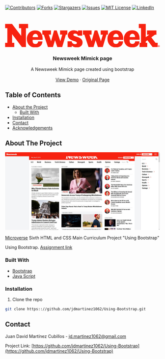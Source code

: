<!--
*** Thanks for checking out this README Template. If you have a suggestion that would
*** make this better, please fork the repo and create a pull request or simply open
*** an issue with the tag "enhancement".
*** Thanks again! Now go create something AMAZING! :D
-->

<!-- PROJECT SHIELDS -->
<!--
*** I'm using markdown "reference style" links for readability.
*** Reference links are enclosed in brackets [ ] instead of parentheses ( ).
*** See the bottom of this document for the declaration of the reference variables
*** for contributors-url, forks-url, etc. This is an optional, concise syntax you may use.
*** https://www.markdownguide.org/basic-syntax/#reference-style-links
-->

[![Contributors][contributors-shield]][contributors-url]
[![Forks][forks-shield]][forks-url]
[![Stargazers][stars-shield]][stars-url]
[![Issues][issues-shield]][issues-url]
[![MIT License][license-shield]][license-url]
[![LinkedIn][linkedin-shield]][linkedin-url]

<!-- PROJECT LOGO -->
<br />
<p align="center">
  <a href="https://github.com/othneildrew/Best-README-Template">
    <svg version="1.1" id="Layer_1" xmlns="http://www.w3.org/2000/svg" xmlns:xlink="http://www.w3.org/1999/xlink" x="0px" y="0px" viewBox="0 0 395.6 60" style="enable-background: new 0 0 395.6 60; " xml:space="preserve">
    <g>
    <path fill="#f72210" class="st0" d="M58.7,10.8h-5.6v48.3H42.8l-25.1-33v22.1h5.6v10.8H0V48.3h5.6V10.8H0V0h17.6L41,30.7V10.8h-5.6V0h23.2	L58.7,10.8L58.7,10.8z M95.8,38c0,0.9,0,1.8-0.1,2.7H70.3c-0.7,8.2,2.4,10.6,7.1,10.6c3.9,0,6.9-2.6,6.9-6.6h11	c-0.3,7.2-4,15.4-18.5,15.4c-14.5,0-21.3-10.5-21.3-22.1c0-10.5,7-21.6,21-21.6C89.9,16.3,95.8,25.6,95.8,38 M159,27.3h-3.7	l-9.4,31.8h-12.5l-5.9-17.4l-5.3,17.4h-12.8L98.8,27.4h-3.7V16.6h22.1v10.7h-5.6l5.8,16.9l7.6-27.6h6.8l9.3,27.6l5-16.9h-5.6V16.6	H159L159,27.3L159,27.3z M174.5,27.8c0,1.5,1.2,2.5,5.4,3.9l6,2c5.5,1.8,12.1,5.9,12.1,13.4c0,8.8-6.6,13-14.7,13	c-6.5,0-11.5-3.2-12.9-4.6V59h-10.8V44.4h10.6c0.3,4.8,4.6,7.3,8.5,7.3c3.2,0,4.7-1.4,4.7-3c0-2-1.2-3.1-6.5-4.8l-5.3-1.8	c-5.4-1.7-11.4-5.7-11.4-12.8c0-8.7,7.7-13.1,14.3-13.1c6.8,0,10.1,1.9,11.8,3.8l0.1-3.3H197v13.3h-11.2c-0.2-3.6-3.7-5.2-7.2-5.2	C175.8,24.8,174.5,26.1,174.5,27.8 M262.8,27.3h-3.7l-9.4,31.8h-12.5l-5.9-17.4L226,59.1h-12.8l-10.6-31.7h-3.7V16.6h22.1v10.7	h-5.6l5.8,16.9l7.6-27.6h6.8l9.3,27.7l5-16.9h-5.6V16.6h18.5V27.3z M302,37.9c0,0.9,0,1.8-0.1,2.7h-25.4	c-0.7,8.2,2.4,10.6,7.1,10.6c3.9,0,6.9-2.6,6.9-6.6h11c-0.3,7.2-4,15.4-18.5,15.4c-14.5,0-21.3-10.5-21.3-22.1	c0-10.5,7-21.6,21-21.6C296.1,16.2,302,25.5,302,37.9 M343.9,37.8c0,0.9,0,1.8-0.1,2.7h-25.4c-0.7,8.2,2.4,10.6,7.1,10.6	c3.9,0,6.9-2.6,6.9-6.6h11c-0.3,7.2-4,15.4-18.5,15.4c-14.5,0-21.3-10.5-21.3-22.1c0-10.5,7-21.6,21-21.6	C338,16.1,343.9,25.4,343.9,37.8 M389.9,59h-12.8l-13.3-17.3l-4.3,3.2v3.4h3.8V59h-19.6V48.3h3.7V10.6h-5.6V0h17.8v33.9l8.9-6.5	h-5.6V16.6h23.9v10.8h-3.7l-9.3,7l10.7,13.9h5.6L389.9,59L389.9,59z M395.6,56.6c0,0.5-0.1,0.9-0.4,1.2c-0.2,0.4-0.5,0.7-0.9,0.9	c-0.4,0.2-0.8,0.4-1.3,0.4c-0.5,0-0.9-0.1-1.2-0.4c-0.4-0.2-0.7-0.5-0.9-0.9c-0.2-0.4-0.4-0.8-0.4-1.2c0-0.5,0.1-0.9,0.4-1.2	c0.2-0.4,0.5-0.7,0.9-0.9c0.4-0.2,0.8-0.4,1.2-0.4c0.5,0,0.9,0.1,1.3,0.4c0.4,0.2,0.7,0.5,0.9,0.9	C395.5,55.8,395.6,56.2,395.6,56.6 M394.6,58c0.4-0.4,0.6-0.9,0.6-1.4c0-0.6-0.2-1-0.6-1.4s-0.9-0.6-1.4-0.6s-1,0.2-1.4,0.6	c-0.4,0.4-0.6,0.9-0.6,1.4c0,0.6,0.2,1,0.6,1.4c0.4,0.4,0.9,0.6,1.4,0.6S394.2,58.4,394.6,58 M393.6,56.8c0.1,0.1,0.2,0.1,0.2,0.1	c0.1,0.1,0.2,0.2,0.2,0.3c0,0,0.2,0.3,0.4,0.8h-0.8c-0.3-0.5-0.4-0.8-0.5-0.9c-0.1-0.1-0.2-0.2-0.3-0.2c0,0-0.1,0-0.1,0v1.1h-0.6	v-2.6h1.2c0.4,0,0.6,0.1,0.7,0.2c0.2,0.2,0.2,0.3,0.2,0.6c0,0.2-0.1,0.4-0.2,0.5C393.9,56.6,393.8,56.7,393.6,56.8 M393.5,56.3	c0.1-0.1,0.1-0.2,0.1-0.3s-0.1-0.2-0.1-0.3c-0.1-0.1-0.2-0.1-0.4-0.1h-0.3v0.7h0.3C393.3,56.4,393.4,56.4,393.5,56.3 M318.4,33.5	h13.9c0-6-3.9-8.4-6.8-8.4C322.1,25.2,318.6,27.9,318.4,33.5 M276.5,33.6h13.9c0-6-3.9-8.4-6.8-8.4C280.3,25.2,276.8,28,276.5,33.6 M70.3,33.7h13.9c0-6-3.9-8.4-6.8-8.4C74.1,25.3,70.6,28.1,70.3,33.7">
    </path></g>
</svg>
  </a>

  <h3 align="center">Newsweek Mimick page</h3>

  <p align="center">
    A Newsweek Mimick page created using bootstrap
    <br />
    <br />
    <a href="https://rawcdn.githack.com/jdmartinez1062/Using-Bootstrap/86278d5883f4d9464dc45b5e785f81a08bcaabe1/index.HTML">View Demo</a>
    ·
    <a href="https://www.newsweek.com/">Original Page</a>
    
  </p>
</p>

<!-- TABLE OF CONTENTS -->

## Table of Contents

- [About the Project](#about-the-project)
  - [Built With](#built-with)
- [Installation](#installation)
- [Contact](#contact)
- [Acknowledgements](#acknowledgements)

<!-- ABOUT THE PROJECT -->

## About The Project

[![Product Name Screen Shot][product-screenshot]](https://rawcdn.githack.com/jdmartinez1062/Using-Bootstrap/86278d5883f4d9464dc45b5e785f81a08bcaabe1/index.HTML)

[Microverse](https://www.microverse.org/) Sixth HTML and CSS Main Curriculum Project "Using Bootstrap"

Using Bootstrap. [Assignment link](https://www.theodinproject.com/courses/html5-and-css3/lessons/using-bootstrap)


### Built With



- [Bootstrap](https://getbootstrap.com)
- [Java Script](https://www.javascript.com/)



### Installation

1. Clone the repo

```sh
git clone https:://github.com/jdmartinez1062/Using-Bootstrap.git
```


<!-- CONTACT -->

## Contact

Juan David Martínez Cubillos - jd.martinez1062@gmail.com

Project Link: [https://github.com/jdmartinez1062/Using-Bootstrap](https://github.com/jdmartinez1062/Using-Bootstrap)

<!-- ACKNOWLEDGEMENTS -->


<!-- MARKDOWN LINKS & IMAGES -->
<!-- https://www.markdownguide.org/basic-syntax/#reference-style-links -->

[contributors-shield]: https://img.shields.io/github/contributors/jdmartinez1062/Using-Bootstrap.svg?style=flat-square
[contributors-url]: https://github.com/jdmartinez1062/Using-Bootstrap/graphs/contributors
[forks-shield]: https://img.shields.io/github/forks/jdmartinez1062/Using-Bootstrap.svg?style=flat-square
[forks-url]: https://github.com/jdmartinez1062/Using-Bootstrap/network/members
[stars-shield]: https://img.shields.io/github/stars/jdmartinez1062/Using-Bootstrap.svg?style=flat-square
[stars-url]: https://github.com/jdmartinez1062/Using-Bootstrap/stargazers
[issues-shield]: https://img.shields.io/github/issues/jdmartinez1062/Using-Bootstrap.svg?style=flat-square
[issues-url]: https://github.com/jdmartinez1062/Using-Bootstrap/issues
[license-shield]: https://img.shields.io/github/license/jdmartinez1062/Using-Bootstrap.svg?style=flat-square
[license-url]: https://github.com/jdmartinez1062/Using-Bootstrap/blob/master/LICENSE.txt
[linkedin-shield]: https://img.shields.io/badge/-LinkedIn-black.svg?style=flat-square&logo=linkedin&colorB=555
[linkedin-url]: https://linkedin.com/in/othneildrew
[product-screenshot]: finished-screenshot.jpg
